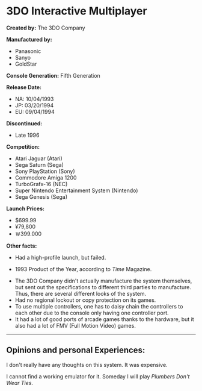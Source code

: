 # 3DO Interactive Multiplayer

**Created by:** The 3DO Company

**Manufactured by:**
* Panasonic
* Sanyo
* GoldStar

**Console Generation:** Fifth Generation

**Release Date:**
* NA: 10/04/1993
* JP: 03/20/1994
* EU: 09/04/1994

**Discontinued:**
* Late 1996

**Competition:**
* Atari Jaguar (Atari)
* Sega Saturn (Sega)
* Sony PlayStation (Sony)
* Commodore Amiga 1200
* TurboGrafx-16 (NEC)
* Super Nintendo Entertainment System (Nintendo)
* Sega Genesis (Sega)

**Launch Prices:**
* $699.99
* ¥79,800
* ￦399.000

**Other facts:**
* Had a high-profile launch, but failed.
 + 1993 Product of the Year, according to *Time* Magazine.
* The 3DO Company didn't actually manufacture the system themselves, but sent out the specifications to different third parties to manufacture. Thus, there are several different looks of the system.
* Had no regional lockout or copy protection on its games.
* To use multiple controllers, one has to daisy chain the controllers to each other due to the console only having one controller port.
* It had a lot of good ports of arcade games thanks to the hardware, but it also had a lot of FMV (Full Motion Video) games.

---

## Opinions and personal Experiences:
I don't really have any thoughts on this system. It was expensive.

I cannot find a working emulator for it. Someday I will play *Plumbers Don't Wear Ties*.
